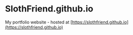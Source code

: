 # SlothFriend.github.io

My portfolio website - hosted at [https://slothfriend.github.io](https://slothfriend.github.io)
